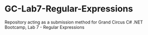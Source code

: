 # GC-Lab7-Regular-Expressions
Repository acting as a submission method for Grand Circus C# .NET Bootcamp, Lab 7 - Regular Expressions
